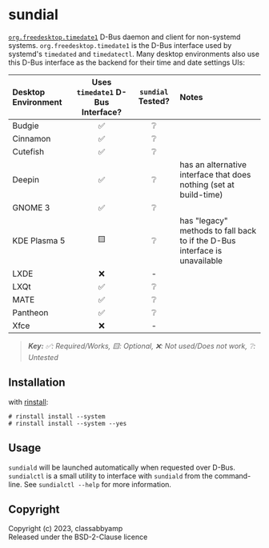 # sundial

[`org.freedesktop.timedate1`](https://www.freedesktop.org/software/systemd/man/org.freedesktop.timedate1.html) D-Bus daemon and client for non-systemd systems.
`org.freedesktop.timedate1` is the D-Bus interface used by systemd's `timedated` and `timedatectl`.
Many desktop environments also use this D-Bus interface as the backend for their time and date settings UIs:

| Desktop Environment | Uses `timedate1` D-Bus Interface? | `sundial` Tested? | Notes |
|:--------------------|:---------------------------------:|:-----------------:|:------|
| Budgie       | ✅ | ❔ | |
| Cinnamon     | ✅ | ❔ | |
| Cutefish     | ✅ | ❔ | |
| Deepin       | ✅ | ❔ | has an alternative interface that does nothing (set at build-time) |
| GNOME 3      | ✅ | ❔ | |
| KDE Plasma 5 | 🟨 | ❔ | has "legacy" methods to fall back to if the D-Bus interface is unavailable |
| LXDE         | ❌ | -  | |
| LXQt         | ✅ | ❔ | |
| MATE         | ✅ | ❔ | |
| Pantheon     | ✅ | ❔ | |
| Xfce         | ❌ | -  | |

> ***Key:** ✅: Required/Works, 🟨: Optional, ❌: Not used/Does not work, ❔: Untested*

## Installation

with [rinstall](https://github.com/danyspin97/rinstall):
```
# rinstall install --system
# rinstall install --system --yes
```

## Usage

`sundiald` will be launched automatically when requested over D-Bus.
`sundialctl` is a small utility to interface with `sundiald` from the command-line.
See `sundialctl --help` for more information.

## Copyright

Copyright (c) 2023, classabbyamp  
Released under the BSD-2-Clause licence
